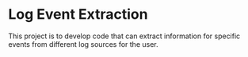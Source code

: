 # Log Event Extraction

This project is to develop code that can extract information for specific events from different log sources for the user.